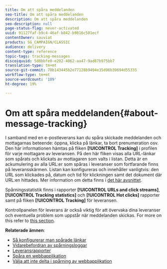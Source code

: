 ```yaml
---
title: Om att spåra meddelanden
seo-title: Om att spåra meddelanden
description: Om att spåra meddelanden
seo-description: null
page-status-flag: never-activated
uuid: 91127faf-b9c4-46af-b842-b9816c501ecf
contentOwner: sauviat
products: SG_CAMPAIGN/CLASSIC
audience: delivery
content-type: reference
topic-tags: tracking-messages
discoiquuid: 5d8bbfe0-e202-4062-aa47-9ad87b975bb7
translation-type: tm+mt
source-git-commit: 70b143445b2e77128b9404e35d96b39694d55335
workflow-type: tm+mt
source-wordcount: '189'
ht-degree: 19%

---
```



# Om att spåra meddelanden{#about-message-tracking}

I samband med en e-postleverans kan du spåra skickade meddelanden och mottagarnas beteende: öppna, klicka på länkar, ta bort prenumeration osv. Den här informationen hämtas på fliken **[!UICONTROL Tracking]** i profilen för varje mottagare av leveransen. På den här fliken visas alla URL-länkar som spårats och klickats av mottagaren som valts i listan. Detta är en ackumulering av alla URL:er som spåras i leveranser som fortfarande finns på leveransskärmen. Listan kan konfigureras och innehåller vanligtvis: den URL som klickades på, datum och tid för klickningen samt det dokument där URL:en hittades. Mer information om detta finns i [det här avsnittet](../../platform/using/editing-a-profile.md#tracking-tab).

Spårningsstatistik finns i rapporter **[!UICONTROL URLs and click streams]**, **[!UICONTROL Tracking statistics]** och **[!UICONTROL Hot clicks]** rapporter samt på fliken **[!UICONTROL Tracking]** för leveransen.

Kontrollpanelen för leverans är också viktig för att övervaka dina leveranser och eventuella problem som uppstår när meddelanden skickas. For more on this refer to [this section](../../delivery/using/monitoring-a-delivery.md).

**Relaterade ämnen**:

* [Så konfigurerar man spårade länkar](../../delivery/using/how-to-configure-tracked-links.md)
* [Vidarebefordran av spårningsloggar](../../production/using/tracking-logs-issues.md)
* [Leveransrapporter](../../reporting/using/delivery-reports.md)
* [Spåra en webbapplikation](../../web/using/tracking-a-web-application.md)
* [Välja att inte delta i spårning av webbapplikation](../../web/using/web-application-tracking-opt-out.md)
